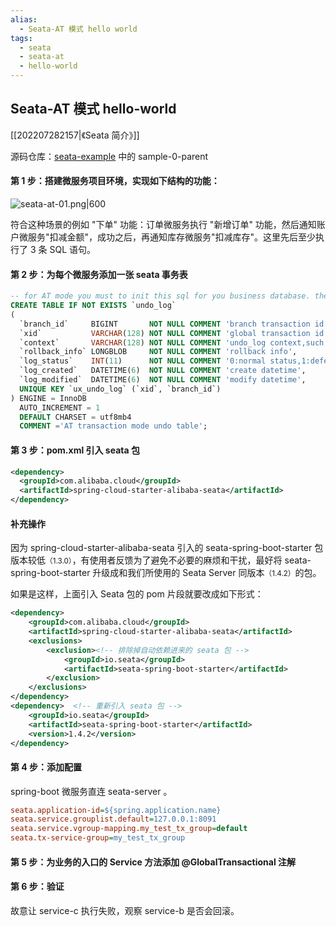 ```yaml
---
alias: 
  - Seata-AT 模式 hello world
tags: 
  - seata
  - seata-at
  - hello-world
---
```


## Seata-AT 模式 hello-world

[[202207282157|《Seata 简介》]]

源码仓库：[seata-example](https://gitee.com/hemiao3000/seata-examples) 中的 sample-0-parent

#### 第 1 步：搭建微服务项目环境，实现如下结构的功能：

![seata-at-01.png|600](https://woniumd.oss-cn-hangzhou.aliyuncs.com/java/hemiao/20220627172114.png)

符合这种场景的例如 "下单" 功能：订单微服务执行 "新增订单" 功能，然后通知账户微服务"扣减金额"，成功之后，再通知库存微服务"扣减库存"。这里先后至少执行了 3 条 SQL 语句。

#### 第 2 步：为每个微服务添加一张 seata 事务表

```sql
-- for AT mode you must to init this sql for you business database. the seata server not need it.
CREATE TABLE IF NOT EXISTS `undo_log`
(
  `branch_id`     BIGINT       NOT NULL COMMENT 'branch transaction id',
  `xid`           VARCHAR(128) NOT NULL COMMENT 'global transaction id',
  `context`       VARCHAR(128) NOT NULL COMMENT 'undo_log context,such as serialization',
  `rollback_info` LONGBLOB     NOT NULL COMMENT 'rollback info',
  `log_status`    INT(11)      NOT NULL COMMENT '0:normal status,1:defense status',
  `log_created`   DATETIME(6)  NOT NULL COMMENT 'create datetime',
  `log_modified`  DATETIME(6)  NOT NULL COMMENT 'modify datetime',
  UNIQUE KEY `ux_undo_log` (`xid`, `branch_id`)
) ENGINE = InnoDB
  AUTO_INCREMENT = 1
  DEFAULT CHARSET = utf8mb4 
  COMMENT ='AT transaction mode undo table';
```

#### 第 3 步：pom.xml 引入 seata 包

```xml
<dependency>
  <groupId>com.alibaba.cloud</groupId>
  <artifactId>spring-cloud-starter-alibaba-seata</artifactId>
</dependency>
```

#### 补充操作

因为 spring-cloud-starter-alibaba-seata 引入的 seata-spring-boot-starter 包版本较低<small>（1.3.0）</small>，有使用者反馈为了避免不必要的麻烦和干扰，最好将 seata-spring-boot-starter 升级成和我们所使用的 Seata Server 同版本<small>（1.4.2）</small>的包。

如果是这样，上面引入 Seata 包的 pom 片段就要改成如下形式：

```xml
<dependency>  
    <groupId>com.alibaba.cloud</groupId>  
    <artifactId>spring-cloud-starter-alibaba-seata</artifactId>  
    <exclusions>  
        <exclusion><!-- 排除掉自动依赖进来的 seata 包 -->
            <groupId>io.seata</groupId>  
            <artifactId>seata-spring-boot-starter</artifactId>  
        </exclusion>  
    </exclusions>  
</dependency>  
<dependency>  <!-- 重新引入 seata 包 -->
    <groupId>io.seata</groupId>  
    <artifactId>seata-spring-boot-starter</artifactId>  
    <version>1.4.2</version>  
</dependency>
```

#### 第 4 步：添加配置

spring-boot 微服务直连 seata-server 。

```ini
seata.application-id=${spring.application.name}
seata.service.grouplist.default=127.0.0.1:8091
seata.service.vgroup-mapping.my_test_tx_group=default
seata.tx-service-group=my_test_tx_group
```

#### 第 5 步：为业务的入口的 Service 方法添加 **@GlobalTransactional** 注解


#### 第 6 步：验证

故意让 service-c 执行失败，观察 service-b 是否会回滚。

